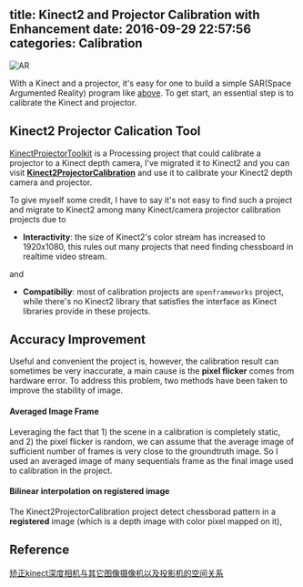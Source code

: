title: Kinect2 and Projector Calibration with Enhancement
date: 2016-09-29 22:57:56
categories:
	Calibration
---
![AR](http://7xqh47.com1.z0.glb.clouddn.com/kinect2-project-calib/ar.png)

With a Kinect and a projector, it's easy for one to build a simple SAR(Space Argumented Reality) program like [above](https://www.youtube.com/watch?v=FnulH8TrZVo). To get start, an essential step is to calibrate the Kinect and projector. 


Kinect2 Projector Calication Tool
---------------------------------
[KinectProjectorToolkit](http://www.genekogan.com/works/kinect-projector-toolkit.html) is a Processing project that could calibrate a projector to a Kinect depth camera, I've migrated it to Kinect2 and you can visit [**Kinect2ProjectorCalibration**](https://github.com/halimacc/Kinect2ProjectorCalibration) and use it to calibrate your Kinect2 depth camera and projector.

To give myself some credit, I have to say it's not easy to find such a project and migrate to Kinect2 among many Kinect/camera projector calibration projects due to

- **Interactivity**: the size of Kinect2's color stream has increased to 1920x1080, this rules out many projects that need finding chessboard in realtime video stream.

and

- **Compatibiliy**: most of calibration projects are `openframeworks` project, while there's no Kinect2 library that satisfies the interface as Kinect libraries provide in these projects.


Accuracy Improvement
--------------------
Useful and convenient the project is, however, the calibration result can sometimes be very inaccurate, a main cause is the **pixel flicker** comes from hardware error. To address this problem, two methods have been taken to improve the stability of image.

#### Averaged Image Frame

Leveraging the fact that 1) the scene in a calibration is completely static, and 2) the pixel flicker is random, we can assume that the average image of sufficient number of frames is very close to the groundtruth image. So I used an averaged image of many sequentials frame as the final image used to calibration in the project.


#### Bilinear interpolation on registered image

The Kinect2ProjectorCalibration project detect chessborad pattern in a **registered** image (which is a depth image with color pixel mapped on it), 



Reference
---------
[矫正kinect深度相机与其它图像摄像机以及投影机的空间关系](https://github.com/yty/yty.github.io/issues/4)





